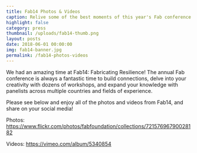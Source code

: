 ```yaml
---
title: Fab14 Photos & Videos
caption: Relive some of the best moments of this year's Fab conference!
highlight: false
category: press
thumbnail: /uploads/fab14-thumb.png
layout: posts
date: 2018-06-01 00:00:00
img: fab14-banner.jpg
permalink: /fab14-photos-videos
---
```


We had an amazing time at Fab14: Fabricating Resilience! The annual Fab conference is always a fantastic time to build connections, delve into your creativity with dozens of workshops, and expand your knowledge with panelists across multiple countries and fields of experience.&nbsp;

Please see below and enjoy all of the photos and videos from Fab14, and share on your social media!

Photos: https://www.flickr.com/photos/fabfoundation/collections/72157696790028182

Videos: https://vimeo.com/album/5340854